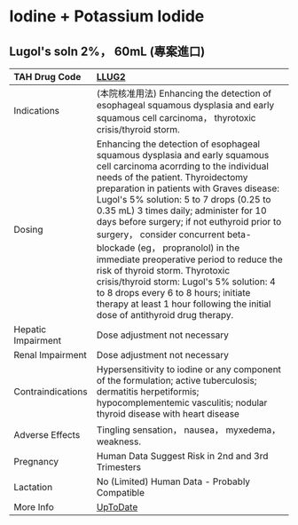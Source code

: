 # Iodine + Potassium Iodide

## Lugol's soln 2%， 60mL (專案進口)

| TAH Drug Code      | [LLUG2](https://www.tahsda.org.tw/drugs/hissearch.php?drug_code=LLUG2)                                                                                                                                                                                                                                                                                                                                                                                                                                                                                                                                                                                               |
|:-------------------|:---------------------------------------------------------------------------------------------------------------------------------------------------------------------------------------------------------------------------------------------------------------------------------------------------------------------------------------------------------------------------------------------------------------------------------------------------------------------------------------------------------------------------------------------------------------------------------------------------------------------------------------------------------------------|
| Indications        | (本院核准用法) Enhancing the detection of esophageal squamous dysplasia and early squamous cell carcinoma， thyrotoxic crisis/thyroid storm.                                                                                                                                                                                                                                                                                                                                                                                                                                                                                                                         |
| Dosing             | Enhancing the detection of esophageal squamous dysplasia and early squamous cell carcinoma acorrding to the individual needs of the patient. Thyroidectomy preparation in patients with Graves disease: Lugol's 5% solution: 5 to 7 drops (0.25 to 0.35 mL) 3 times daily; administer for 10 days before surgery; if not euthyroid prior to surgery， consider concurrent beta-blockade (eg， propranolol) in the immediate preoperative period to reduce the risk of thyroid storm. Thyrotoxic crisis/thyroid storm: Lugol's 5% solution: 4 to 8 drops every 6 to 8 hours; initiate therapy at least 1 hour following the initial dose of antithyroid drug therapy. |
| Hepatic Impairment | Dose adjustment not necessary                                                                                                                                                                                                                                                                                                                                                                                                                                                                                                                                                                                                                                        |
| Renal Impairment   | Dose adjustment not necessary                                                                                                                                                                                                                                                                                                                                                                                                                                                                                                                                                                                                                                        |
| Contraindications  | Hypersensitivity to iodine or any component of the formulation; active tuberculosis; dermatitis herpetiformis; hypocomplementemic vasculitis; nodular thyroid disease with heart disease                                                                                                                                                                                                                                                                                                                                                                                                                                                                             |
| Adverse Effects    | Tingling sensation， nausea， myxedema， weakness.                                                                                                                                                                                                                                                                                                                                                                                                                                                                                                                                                                                                                   |
| Pregnancy          | Human Data Suggest Risk in 2nd and 3rd Trimesters                                                                                                                                                                                                                                                                                                                                                                                                                                                                                                                                                                                                                    |
| Lactation          | No (Limited) Human Data - Probably Compatible                                                                                                                                                                                                                                                                                                                                                                                                                                                                                                                                                                                                                        |
| More Info          | [UpToDate](https://www.uptodate.com/contents/iodine-and-potassium-iodide-drug-information)                                                                                                                                                                                                                                                                                                                                                                                                                                                                                                                                                                           |

